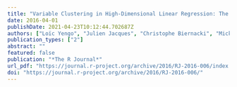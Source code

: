```yaml
---
title: "Variable Clustering in High-Dimensional Linear Regression: The R Package"
date: 2016-04-01
publishDate: 2021-04-23T10:12:44.702687Z
authors: ["Loïc Yengo", "Julien Jacques", "Christophe Biernacki", "Mickaël Canouil"]
publication_types: ["2"]
abstract: ""
featured: false
publication: "*The R Journal*"
url_pdf: "https://journal.r-project.org/archive/2016/RJ-2016-006/index.html"
doi: "https://journal.r-project.org/archive/2016/RJ-2016-006/"
---
```


